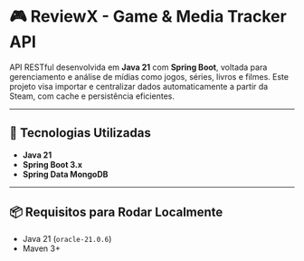 # 🎮 ReviewX - Game & Media Tracker API

API RESTful desenvolvida em **Java 21** com **Spring Boot**, voltada para gerenciamento e análise de mídias como jogos, séries, livros e filmes. Este projeto visa importar e centralizar dados automaticamente a partir da Steam, com cache e persistência eficientes.

---

## 🚀 Tecnologias Utilizadas

- **Java 21**
- **Spring Boot 3.x**
- **Spring Data MongoDB**

---

## 📦 Requisitos para Rodar Localmente

- Java 21 (`oracle-21.0.6`)
- Maven 3+  
